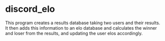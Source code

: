 # discord_elo
This program creates a results database taking two users and their results. It then adds this information to an elo database and calculates the winner and loser from the results, and updating the user elos accordingly.
